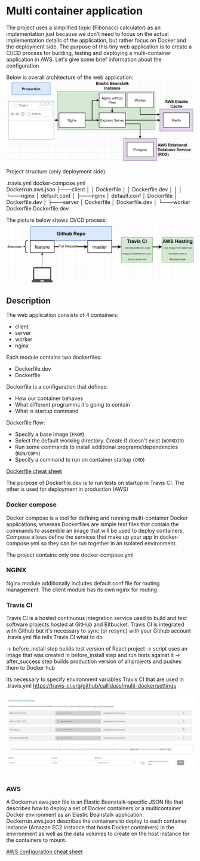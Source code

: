 
# Multi container application

The project uses a simplified topic (Fibonacci calculator) as an implementation just because we don't need to focus on the actual implementation details of the application, but rather focus on Docker and the deployment side. The purpose of this tiny web application is to create a CI/CD process for building, testing and deploying a multi-container application in AWS.
Let's give some brief information about the configuration

Below is overall architecture of the web application:
![Architecture](https://github.com/calliduss/multi-docker/blob/master/figures/Prod.PNG)


Project structure (only deployment side): 


 .travis.yml 
 docker-compose.yml  
 Dockerrun.aws.json 
├───client 
│   │   Dockerfile 
│   │   Dockerfile.dev 
│   │
│   └───nginx 
│          default.conf 
│
├───nginx 
│       default.conf 
│       Dockerfile 
│       Dockerfile.dev 
│
├───server 
│      Dockerfile 
│      Dockerfile.dev 
│
└───worker 
       Dockerfile 
       Dockerfile.dev 



The picture below shows CI/CD process:
![Architecture](https://github.com/calliduss/multi-docker/blob/master/figures/cicd.PNG)


## Description

The web application consists of 4 containers:

- client
- server
- worker
- nginx

Each module contains two dockerfiles:

* Dockerfile.dev
* Dockerfile

Dockerfile is a configuration that defines:
* How our container behaves
* What different programms it's going to contain
* What is startup command

Dockerfile flow: 
* Specify a base image (`FROM`)
* Select the default working directory. Create if doesn't exist (`WORKDIR`)
* Run some commands to install additional programs/dependencies (`RUN/COPY`)
* Specify a command to run on container startup (`CMD`)

[Dockerfile cheat sheet](https://design.jboss.org/redhatdeveloper/marketing/docker_cheatsheet/cheatsheet/images/docker_cheatsheet_r3v2.pdf)

The purpose of Dockerfile.dev is to run tests on startup in Travis CI. The other is used for deployment in production (AWS)

### Docker compose

Docker compose is a tool for defining and running multi-container Docker applications, whereas Dockerfiles are simple text files that contain the commands to assemble an image that will be used to deploy containers. Compose allows define the services that make up your app in docker-compose.yml so they can be run together in an isolated environment.

The project contains only one docker-compose.yml

### NGINX

Nginx module additionally includes default.conf file for routing management. 
The client module has its own nginx for routing


### Travis CI

Travis CI is a hosted continuous integration service used to build and test software projects hosted at GitHub and Bitbucket.
Travis CI is integrated with Github but it's necessary to sync (or resync) with your Github account
.travis.yml file tells Travis CI what to do

-> before_install step builds test version of React project 
-> script uses an image that was created in before_install step and run tests against it 
-> after_success step builds production version of all projects and pushes them to Docker hub 

Its necessary to specify environment variables Travis CI that are used in .travis.yml
https://travis-ci.org/github/calliduss/multi-docker/settings

![Architecture](https://github.com/calliduss/multi-docker/blob/master/figures/env_vars.PNG)


### AWS

A Dockerrun.aws.json file is an Elastic Beanstalk–specific JSON file that describes how to deploy a set of Docker containers or a multicontainer Docker environment as an Elastic Beanstalk application. Dockerrun.aws.json describes the containers to deploy to each container instance (Amazon EC2 instance that hosts Docker containers) in the environment as well as the data volumes to create on the host instance for the containers to mount.

[AWS configuration cheat sheet](?)
